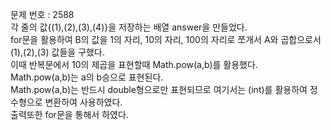 문제 번호 : 2588	\
각 줄의 값{(1),(2),(3),(4)}을 저장하는 배열 answer을 만들었다.\
for문을 활용하여 B의 값을 1의 자리, 10의 자리, 100의 자리로 쪼개서 A와 곱합으로서 (1),(2),(3) 값들을 구했다.\
이때 반복문에서 10의 제곱을 표현할때 Math.pow(a,b)를 활용했다. \
Math.pow(a,b)는 a의 b승으로 표현된다.\
Math.pow(a,b)는 반드시 double형으로만 표현되므로 여기서는 (int)를 활용하여 정수형으로 변환하여 사용하였다.\
출력또한 for문을 통해서 하였다.
